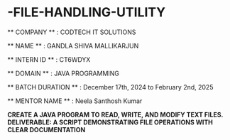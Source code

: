 # -FILE-HANDLING-UTILITY

** COMPANY ** : CODTECH IT SOLUTIONS

** NAME ** : GANDLA SHIVA MALLIKARJUN

** INTERN ID ** : CT6WDYX

** DOMAIN ** : JAVA PROGRAMMING

** BATCH DURATION ** :  December  17th, 2024 to February 2nd, 2025

** MENTOR NAME ** :  Neela Santhosh Kumar 

**CREATE A JAVA PROGRAM TO READ,
 WRITE, AND MODIFY TEXT FILES.
 DELIVERABLE: A SCRIPT
 DEMONSTRATING FILE OPERATIONS
 WITH CLEAR DOCUMENTATION**

 
